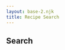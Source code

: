 ```yaml
---
layout: base-2.njk
title: Recipe Search
---
```


<style>
  @media (prefers-color-scheme: dark) {
    :root {
      --pagefind-ui-primary: #eeeeee;
      --pagefind-ui-text: #eeeeee;
      --pagefind-ui-background: #152028;
      --pagefind-ui-border: #152028;
      --pagefind-ui-tag: #152028;
    }
  }
</style>

<section>
<h1>Search</h1>

<div id="search" class="search"></div>

<script src="../_pagefind/pagefind-ui.js" onload="new PagefindUI({ element: '#search', showImages: false });"></script>
</section>